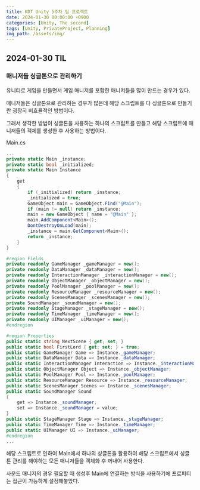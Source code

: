 ```yaml
---
title: KDT Unity 5주차 팀 프로젝트
date: 2024-01-30 00:00:00 +0900
categories: [Unity, The second]
tags: [Unity, PrivateProject, Planning]
img_path: /assets/img/
---
```


## 2024-01-30 TIL

### 매니저들 싱글톤으로 관리하기

유니티로 게임을 만들면서 게임 매니저를 포함한 매니저들을 많이 만드는 경우가 있다.

매니저들은 싱글톤으로 관리하는 경우가 많은데 해당 스크립트를 다 싱글톤으로 만들기란 굉장히 비효율적인 방법이다.

그래서 생각한 방법이 싱글톤을 사용하는 하나의 스크립트를 만들고 해당 스크립트에 매니저들의 객체를 생성한 후 사용하는 방법이다.

Main.cs

```cs
...
private static Main _instance;
private static bool _initialized;
private static Main Instance
{
    get
    {
        if (_initialized) return _instance;
        _initialized = true;
        GameObject main = GameObject.Find("@Main");
        if (main != null) return _instance;
        main = new GameObject { name = "@Main" };
        main.AddComponent<Main>();
        DontDestroyOnLoad(main);
        _instance = main.GetComponent<Main>();
        return _instance;
    }
}

#region Fields
private readonly GameManager _gameManager = new();
private readonly DataManager _dataManager = new();
private readonly InteractionManager _interactionManager = new();
private readonly ObjectManager _objectManager = new();
private readonly PoolManager _poolManager = new();
private readonly ResourceManager _resourceManager = new();
private readonly ScenesManager _scenesManager = new();
private SoundManager _soundManager = new();
private readonly StageManager _stageManager = new();
private readonly TimeManager _timeManager = new();
private readonly UIManager _uiManager = new();
#endregion

#region Properties
public static string NextScene { get; set; }
public static bool FirstLord { get; set; } = true;
public static GameManager Game => Instance._gameManager;
public static DataManager Data => Instance._dataManager;
public static InteractionManager Interaction => Instance._interactionManager;
public static ObjectManager Object => Instance._objectManager;
public static PoolManager Pool => Instance._poolManager;
public static ResourceManager Resource => Instance._resourceManager;
public static ScenesManager Scenes => Instance._scenesManager;
public static SoundManager Sound
{
    get => Instance._soundManager;
    set => Instance._soundManager = value;
}
public static StageManager Stage => Instance._stageManager;
public static TimeManager Time => Instance._timeManager;
public static UIManager UI => Instance._uiManager;
#endregion
...
```

해당 스크립트로 인하여 Main에서 하나의 싱글톤을 활용하여 해당 스크립트에서 싱글톤 관리를 해야하는 모든 매니저들을 객체화 후 꺼내어 사용한다.

사운드 매니저의 경우 필요할 때 생성후 Main에 연결하는 방식을 사용하기에 프로퍼티는 접근이 가능하게 설정해놓았다.

